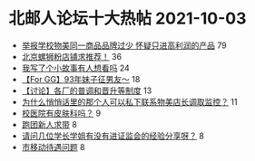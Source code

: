 # 北邮人论坛十大热帖 2021-10-03

- [举报学校物美同一商品品牌过少 怀疑只进高利润的产品](https://bbs.byr.cn/article/Picture/3300634) 79
- [北京螺狮粉店铺求推荐！](https://bbs.byr.cn/article/Food/515997) 36
- [我写了个小故事有人想看吗](https://bbs.byr.cn/article/Feeling/3178423) 24
- [【For GG】93年妹子征男友～](https://bbs.byr.cn/article/Friends/2006720) 18
- [【讨论】各厂的普调和晋升等制度](https://bbs.byr.cn/article/Job/2111038) 13
- [为什么悄悄话里的那个人可以私下联系物美店长调取监控？](https://bbs.byr.cn/article/Talking/6303566) 11
- [校医院有皮肤科吗？](https://bbs.byr.cn/article/Health/226518) 9
- [跑团新人求带](https://bbs.byr.cn/article/BoardGame/55952) 8
- [请问几位学长学姐有没有进证监会的经验分享呀？](https://bbs.byr.cn/article/WorkLife/1174226) 8
- [市移动待遇问题](https://bbs.byr.cn/article/Hebei/250170) 8


